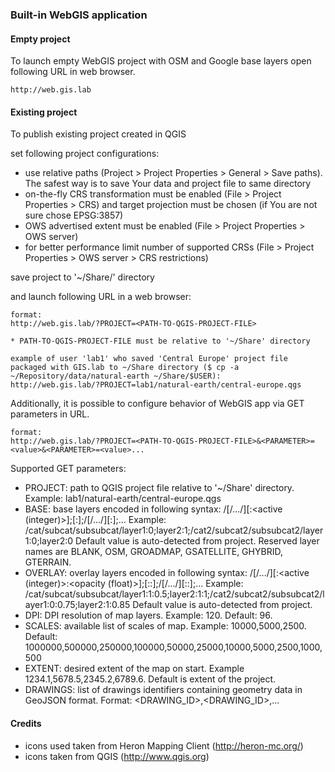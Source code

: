 ### Built-in WebGIS application

#### Empty project
To launch empty WebGIS project with OSM and Google base layers open following URL in web
browser. 

```
http://web.gis.lab
```

#### Existing project
To publish existing project created in QGIS

set following project configurations:

 * use relative paths (Project > Project Properties > General > Save paths). The safest way is to save Your data and project
   file to same directory
 * on-the-fly CRS transformation must be enabled (File > Project Properties > CRS) and target projection
   must be chosen (if You are not sure chose EPSG:3857)
 * OWS advertised extent must be enabled (File > Project Properties > OWS server)
 * for better performance limit number of supported CRSs (File > Project Properties > OWS server > CRS restrictions)

save project to '~/Share/<USERNAME>' directory

and launch following URL in a web browser:
```
format:
http://web.gis.lab/?PROJECT=<PATH-TO-QGIS-PROJECT-FILE>

* PATH-TO-QGIS-PROJECT-FILE must be relative to '~/Share' directory

example of user 'lab1' who saved 'Central Europe' project file packaged with GIS.lab to ~/Share directory ($ cp -a ~/Repository/data/natural-earth ~/Share/$USER):
http://web.gis.lab/?PROJECT=lab1/natural-earth/central-europe.qgs

```

Additionally, it is possible to configure behavior of WebGIS app via GET parameters in URL.
```
format:
http://web.gis.lab/?PROJECT=<PATH-TO-QGIS-PROJECT-FILE>&<PARAMETER>=<value>&<PARAMETER>=<value>...

```

Supported GET parameters:
 * PROJECT: path to QGIS project file relative to '~/Share' directory. Example: lab1/natural-earth/central-europe.qgs
 * BASE: base layers encoded in following syntax: /[<category name>/.../]<layer name>[:<active (integer)>];<layer name>[:<active>];/[<category name>/.../]<layer name>[:<active>];... Example: /cat/subcat/subsubcat/layer1:0;layer2:1;/cat2/subcat2/subsubcat2/layer1:0;layer2:0 Default value is auto-detected from project. Reserved layer names are BLANK, OSM, GROADMAP, GSATELLITE, GHYBRID, GTERRAIN.
 * OVERLAY: overlay layers encoded in following syntax: /[<category name>/.../]<layer name>[:<active (integer)>:<opacity (float)>];<layer name>[:<active>:<opacity>];/[<category name>/.../]<layer name>[:<active>:<opacity>];... Example: /cat/subcat/subsubcat/layer1:1:0.5;layer2:1:1;/cat2/subcat2/subsubcat2/layer1:0:0.75;layer2:1:0.85 Default value is auto-detected from project.
 * DPI: DPI resolution of map layers. Example: 120. Default: 96. 
 * SCALES: available list of scales of map. Example: 10000,5000,2500. Default: 1000000,500000,250000,100000,50000,25000,10000,5000,2500,1000,500
 * EXTENT: desired extent of the map on start. Example 1234.1,5678.5,2345.2,6789.6. Default is extent of the project.
 * DRAWINGS: list of drawings identifiers containing geometry data in GeoJSON format. Format: <DRAWING_ID>,<DRAWING_ID>,...


#### Credits
 * icons used taken from Heron Mapping Client (http://heron-mc.org/)
 * icons taken from QGIS (http://www.qgis.org)
